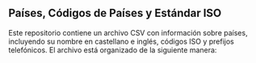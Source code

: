 ## Países, Códigos de Países y Estándar ISO

Este repositorio contiene un archivo CSV con información sobre países, incluyendo su nombre en castellano e inglés, códigos ISO y prefijos telefónicos. El archivo está organizado de la siguiente manera:

